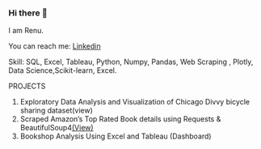 ### Hi there 👋
I am Renu.

You can reach me: [Linkedin](https://www.linkedin.com/in/renuverma55/)

Skill: SQL, Excel, Tableau, Python, Numpy, Pandas, Web Scraping , Plotly, Data Science,Scikit-learn, Excel.

PROJECTS
1. Exploratory Data Analysis and Visualization of Chicago Divvy bicycle sharing dataset(view)
2. Scraped Amazon’s Top Rated Book details using Requests & BeautifulSoup4[(View)](https://github.com/RenuVerma55/DataAnalyticsProjects)
3. Bookshop Analysis Using Excel and Tableau (Dashboard)


<!--
**RenuVerma55/RenuVerma55** is a ✨ _special_ ✨ repository because its `README.md` (this file) appears on your GitHub profile.

Here are some ideas to get you started:

- 🔭 I’m currently working on ...
- 🌱 I’m currently learning ...
- 👯 I’m looking to collaborate on ...
- 🤔 I’m looking for help with ...
- 💬 Ask me about ...
- 📫 How to reach me: ...
- 😄 Pronouns: ...
- ⚡ Fun fact: ...
-->

